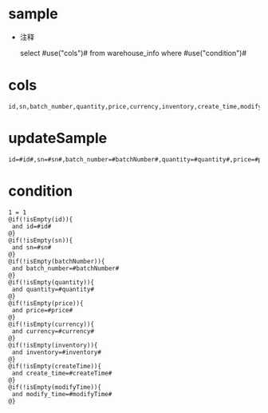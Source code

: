 sample
===
* 注释

	select #use("cols")# from warehouse_info  where  #use("condition")#

cols
===
	id,sn,batch_number,quantity,price,currency,inventory,create_time,modify_time

updateSample
===
	
	id=#id#,sn=#sn#,batch_number=#batchNumber#,quantity=#quantity#,price=#price#,currency=#currency#,inventory=#inventory#,create_time=#createTime#,modify_time=#modifyTime#

condition
===

	1 = 1  
	@if(!isEmpty(id)){
	 and id=#id#
	@}
	@if(!isEmpty(sn)){
	 and sn=#sn#
	@}
	@if(!isEmpty(batchNumber)){
	 and batch_number=#batchNumber#
	@}
	@if(!isEmpty(quantity)){
	 and quantity=#quantity#
	@}
	@if(!isEmpty(price)){
	 and price=#price#
	@}
	@if(!isEmpty(currency)){
	 and currency=#currency#
	@}
	@if(!isEmpty(inventory)){
	 and inventory=#inventory#
	@}
	@if(!isEmpty(createTime)){
	 and create_time=#createTime#
	@}
	@if(!isEmpty(modifyTime)){
	 and modify_time=#modifyTime#
	@}
	
	